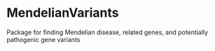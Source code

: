 # MendelianVariants
Package for finding Mendelian disease, related genes, and potentially pathogenic gene variants
